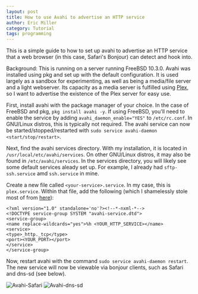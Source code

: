 ```yaml
---
layout: post
title: How to use Avahi to advertise an HTTP service
author: Eric Miller
category: Tutorial
tags: programming
---
```


This is a simple guide to how to set up avahi to advertise an HTTP service that a web browser (in this case, Safari's Bonjour) can detect and hook into.

Background: This is running on a server running FreeBSD 10.3.0. Avahi was installed using pkg and set up with the default configuration.
It is used largely as a sandbox for experimenting, as well as being a media/file server and a light webserver.
Its capacity as a media server is fulfilled using [Plex](https://www.plex.tv), so I want to advertise the existence of the Plex server for easy use.

First, install avahi with the package manager of your choice. In the case of FreeBSD and pkg, `pkg install avahi -y`.
If using FreeBSD, you'll need to enable the service by adding `avahi_daemon_enable="YES"` to `/etc/rc.conf`.
In GNU/Linux distros, this is typically not required.
The avahi service can now be started/stopped/restarted with `sudo service avahi-daemon <start/stop/restart>`.

Next, find the avahi services directory. With my installation, it is located in `/usr/local/etc/avahi/services`.
On other GNU/Linux distros, it may also be found in `/etc/avahi/services`.
In the services directory, you will likely see some default services aleady set up.
For example, I already had `sftp-ssh.service` amd `ssh.service` in mine.

Create a new file called `<your-service>.service`. In my case, this is `plex.service`.
Within that file, add the following (which I shamelessly stole most of from [here](http://holyarmy.org/2008/01/advertising-linux-services-via-avahibonjour/)):

```
<?xml version="1.0" standalone='no'?><!--*-nxml-*-->
<!DOCTYPE service-group SYSTEM "avahi-service.dtd">
<service-group>
<name replace-wildcards="yes">%h <YOUR_HTTP_SERVICE></name>
<service>
<type>_http._tcp</type>
<port><YOUR_PORT></port>
</service>
</service-group>
```

Now, restart avahi with the command `sudo service avahi-daemon restart`.
The new service will now be viewable via bonjour clients, such as Safari and dns-sd (see below).

![Avahi-Safari](/{{site.post_images_path}}/2016-09-26-avahi-in-safari.png)
![Avahi-dns-sd](/{{site.post_images_path}}/2016-09-26-avahi-in-terminal.png)
